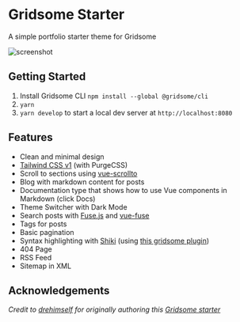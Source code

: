 # Gridsome Starter
A simple portfolio starter theme for Gridsome

![screenshot](https://user-images.githubusercontent.com/4316355/55691365-a2403380-596b-11e9-93be-05b846ec7760.jpg)

## Getting Started
1. Install Gridsome CLI `npm install --global @gridsome/cli`
1. `yarn`
1. `yarn develop` to start a local dev server at `http://localhost:8080`

## Features
- Clean and minimal design
- [Tailwind CSS v1](https://tailwindcss.com) (with PurgeCSS)
- Scroll to sections using [vue-scrollto](https://github.com/rigor789/vue-scrollto)
- Blog with markdown content for posts
- Documentation type that shows how to use Vue components in Markdown (click Docs)
- Theme Switcher with Dark Mode
- Search posts with [Fuse.js](https://fusejs.io) and [vue-fuse](https://github.com/shayneo/vue-fuse)
- Tags for posts
- Basic pagination
- Syntax highlighting with [Shiki](https://shiki.matsu.io) (using [this gridsome plugin](https://gridsome.org/plugins/gridsome-plugin-remark-shiki))
- 404 Page
- RSS Feed
- Sitemap in XML

## Acknowledgements
_Credit to [drehimself](https://github.com/drehimself/gridsome-portfolio-starter) for originally authoring this [Gridsome starter](https://github.com/drehimself/gridsome-portfolio-starter)_